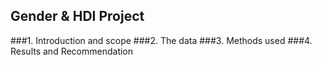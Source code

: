## Gender & HDI Project
###1. Introduction and scope
###2. The data
###3. Methods used
###4. Results and Recommendation
